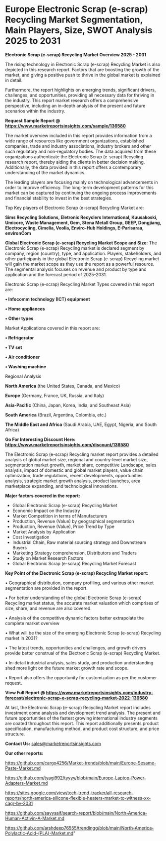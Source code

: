 # Europe Electronic Scrap (e-scrap) Recycling Market Segmentation, Main Players, Size, SWOT Analysis 2025 to 2031

<Strong> Electronic Scrap (e-scrap) Recycling Market Overview 2025 - 2031</strong>

The rising technology in Electronic Scrap (e-scrap) Recycling Market is also depicted in this research report. Factors that are boosting the growth of the market, and giving a positive push to thrive in the global market is explained in detail.

Furthermore, the report highlights on emerging trends, significant drivers, challenges, and opportunities, providing all necessary data for thriving in the industry. This report market research offers a comprehensive perspective, including an in-depth analysis of the present and future scenarios within the industry.

<strong>Request Sample Report @ <a href=https://www.marketreportsinsights.com/sample/136580>https://www.marketreportsinsights.com/sample/136580</a></strong>

The market overview included in this report provides information from a wide range of resources like government organizations, established companies, trade and industry associations, industry brokers and other such regulatory and non-regulatory bodies. The data acquired from these organizations authenticate the Electronic Scrap (e-scrap) Recycling research report, thereby aiding the clients in better decision making. Additionally, the data provided in this report offers a contemporary understanding of the market dynamics.

The leading players are focusing mainly on technological advancements in order to improve efficiency. The long-term development patterns for this market can be captured by continuing the ongoing process improvements and financial stability to invest in the best strategies.

Top Key players of Electronic Scrap (e-scrap) Recycling Market are:

<strong>Sims Recycling Solutions, Eletronic Recyclers International, Kuusakoski, Umicore, Waste Management, Gem, Stena Metall Group, GEEP, Dongjiang, Electrocycling, Cimelia, Veolia, Enviro-Hub Holdings, E-Parisaraa, environCom</strong>

<strong><b>Global Electronic Scrap (e-scrap) Recycling Market Scope and Size:</b></strong>
The Electronic Scrap (e-scrap) Recycling market is declared segment by company, region (country), type, and application. Players, stakeholders, and other participants in the global Electronic Scrap (e-scrap) Recycling market will gain the market scope as they use the report as a powerful resource. The segmental analysis focuses on revenue and product by type and application and the forecast period of 2025-2031.

Electronic Scrap (e-scrap) Recycling Market Types covered in this report are:

<strong>• Infocomm technology (ICT) equipment

• Home appliances

• Other types</strong>

Market Applications covered in this report are:

<strong>• Refrigerator

• TV set

• Air conditioner

• Washing machine</strong> 

Regional Analysis

<strong>North America</strong> (the United States, Canada, and Mexico)

<strong>Europe</strong> (Germany, France, UK, Russia, and Italy)

<strong>Asia-Pacific</strong> (China, Japan, Korea, India, and Southeast Asia)

<strong>South America</strong> (Brazil, Argentina, Colombia, etc.)

<strong>The Middle East and Africa</strong> (Saudi Arabia, UAE, Egypt, Nigeria, and South Africa)

<strong>Go For Interesting Discount Here: <a href=https://www.marketreportsinsights.com/discount/136580>https://www.marketreportsinsights.com/discount/136580</a></strong>

The Electronic Scrap (e-scrap) Recycling market report provides a detailed analysis of global market size, regional and country-level market size, segmentation market growth, market share, competitive Landscape, sales analysis, impact of domestic and global market players, value chain optimization, trade regulations, recent developments, opportunities analysis, strategic market growth analysis, product launches, area marketplace expanding, and technological innovations.

<strong><b>Major factors covered in the report:</b></strong>
<ul>
  <li>Global Electronic Scrap (e-scrap) Recycling Market </li>
  <li>Economic Impact on the Industry</li>
  <li>Market Competition in terms of Manufacturers</li>
  <li>Production, Revenue (Value) by geographical segmentation</li>
  <li>Production, Revenue (Value), Price Trend by Type</li>
  <li>Market Analysis by Application</li>
  <li>Cost Investigation</li>
  <li>Industrial Chain, Raw material sourcing strategy and Downstream Buyers</li>
  <li>Marketing Strategy comprehension, Distributors and Traders</li>
  <li>Study on Market Research Factors</li>
  <li>Global Electronic Scrap (e-scrap) Recycling Market Forecast</li>
</ul>

<strong><b>Key Point of the Electronic Scrap (e-scrap) Recycling Market report:</b></strong>

• Geographical distribution, company profiling, and various other market segmentation are provided in the report.

• For better understanding of the global Electronic Scrap (e-scrap) Recycling market status, the accurate market valuation which comprises of size, share, and revenue are also covered.

• Analysis of the competitive dynamic factors better extrapolate the complete market overview

• What will be the size of the emerging Electronic Scrap (e-scrap) Recycling market in 2031?

• The latest trends, opportunities and challenges, and growth drivers provide better construal of the Electronic Scrap (e-scrap) Recycling Market.

• In-detail industrial analysis, sales study, and production understanding shed more light on the future market growth rate and scope.

• Report also offers the opportunity for customization as per the customer request.

<strong><b>View Full Report @ <a href=https://www.marketreportsinsights.com/industry-forecast/electronic-scrap-e-scrap-recycling-market-2022-136580>https://www.marketreportsinsights.com/industry-forecast/electronic-scrap-e-scrap-recycling-market-2022-136580</a></b></strong>


At last, the Electronic Scrap (e-scrap) Recycling Market report includes investment come analysis and development trend analysis. The present and future opportunities of the fastest growing international industry segments are coated throughout this report. This report additionally presents product specification, manufacturing method, and product cost structure, and price structure.

<strong>Contact Us:</strong>
sales@marketreportsinsights.com

<strong>Our other reports:</strong>

<a href=https://github.com/cargo4256/Market-trends/blob/main/Europe-Sesame-Paste-Market.md>https://github.com/cargo4256/Market-trends/blob/main/Europe-Sesame-Paste-Market.md</a>

<a href=https://github.com/tyagi992/tyyyy/blob/main/Europe-Laptop-Power-Adapters-Market.md>https://github.com/tyagi992/tyyyy/blob/main/Europe-Laptop-Power-Adapters-Market.md</a>

<a href=https://sites.google.com/view/tech-trend-tracker/all-research-reports/north-america-silicone-flexible-heaters-market-to-witness-xx-cagr-by-2031>https://sites.google.com/view/tech-trend-tracker/all-research-reports/north-america-silicone-flexible-heaters-market-to-witness-xx-cagr-by-2031</a>

<a href=https://github.com/sayysaif/search-report/blob/main/North-America-Human-Activin-A-Market.md>https://github.com/sayysaif/search-report/blob/main/North-America-Human-Activin-A-Market.md</a>

<a href=https://github.com/arshdeep76555/trendingg/blob/main/North-America-Polylactic-Acid-(PLA)-Market.md>https://github.com/arshdeep76555/trendingg/blob/main/North-America-Polylactic-Acid-(PLA)-Market.md</a>"
